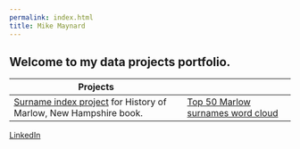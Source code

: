 ```yaml
---
permalink: index.html
title: Mike Maynard
---
```

## Welcome to my data projects portfolio. 

| Projects   | <!-- -->    |
------------ | ------------
[Surname index project](marlow/) for History of Marlow, New Hampshire book. |  [Top 50 Marlow surnames word cloud](marlow/surname_d3.html)

[LinkedIn](www.linkedin.com/in/mike-maynard)